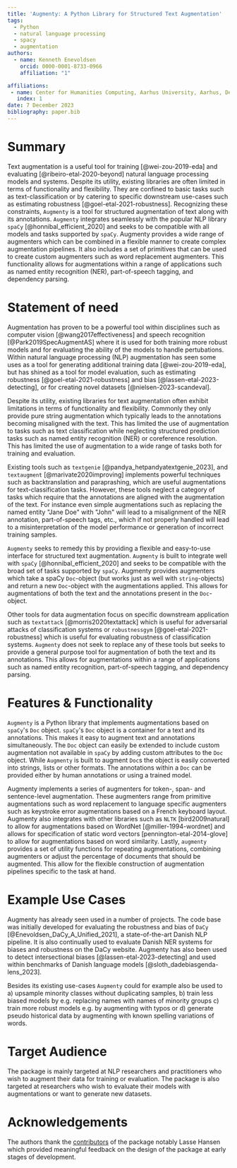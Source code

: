 ```yaml
---
title: 'Augmenty: A Python Library for Structured Text Augmentation'
tags:
  - Python
  - natural language processing
  - spacy
  - augmentation
authors:
  - name: Kenneth Enevoldsen
    orcid: 0000-0001-8733-0966
    affiliation: "1"

affiliations:
 - name: Center for Humanities Computing, Aarhus University, Aarhus, Denmark
   index: 1
date: 7 December 2023
bibliography: paper.bib
---
```


# Summary
Text augmentation is a useful tool for training [@wei-zou-2019-eda] and evaluating [@ribeiro-etal-2020-beyond] natural language processing models and systems. Despite its utility, existing libraries are often limited in terms of functionality and flexibility. They are confined to basic tasks such as text-classification or by catering to specific downstream use-cases such as estimating robustness [@goel-etal-2021-robustness]. Recognizing these constraints, `Augmenty` is a tool for structured augmentation of text along with its annotations. `Augmenty` integrates seamlessly with the popular NLP library `spaCy`  [@honnibal_efficient_2020] and seeks to be compatible with all models and tasks supported by `spaCy`. Augmenty provides a wide range of augmenters which can be combined in a flexible manner to create complex augmentation pipelines. It also includes a set of primitives that can be used to create custom augmenters such as word replacement augmenters. This functionality allows for augmentations within a range of applications such as named entity recognition (NER), part-of-speech tagging, and dependency parsing.

# Statement of need
<!-- augmentation is useful -->
Augmentation has proven to be a powerful tool within disciplines such as computer vision [@wang2017effectiveness] and speech recognition [@Park2019SpecAugmentAS] where it is used for both training more robust models and for evaluating the ability of the models to handle pertubations. Within natural language processing (NLP) augmentation has seen some uses as a tool for generating additional training data [@wei-zou-2019-eda], but has shined as a tool for model evaluation, such as estimating robustness [@goel-etal-2021-robustness] and bias [@lassen-etal-2023-detecting], or for creating novel datasets [@nielsen-2023-scandeval]. 

Despite its utility, existing libraries for text augmentation often exhibit limitations in terms of functionality and flexibility. Commonly they only provide pure string augmentation which typically leads to the annotations becoming misaligned with the text. This has limited the use of augmentation to tasks such as text classification while neglecting structured prediction tasks such as named entity recognition (NER) or coreference resolution. This has limited the use of augmentation to a wide range of tasks both for training and evaluation.

<!-- limitation of existing methods -->
Existing tools such as `textgenie` [@pandya_hetpandyatextgenie_2023], and `textaugment` [@marivate2020improving] implements powerful techniques such as backtranslation and paraprashing, which are useful augmentations for text-classification tasks. However, these tools neglect a category of tasks which require that the annotations are aligned with the augmentation of the text. For instance even simple augmentations such as replacing the named entity "Jane Doe" with "John" will lead to a misalignment of the NER annotation, part-of-speech tags, etc., which if not properly handled will lead to a misinterpretation of the model performance or generation of incorrect training samples. 

`Augmenty` seeks to remedy this by providing a flexible and easy-to-use interface for structured text augmentation. `Augmenty` is built to integrate well with `spaCy` [@honnibal_efficient_2020] and seeks to be compatible with the broad set of tasks supported by `spaCy`. Augmenty provides augmenters which take a spaCy `Doc`-object (but works just as well with `string`-objects) and return a new `Doc`-object with the augmentations applied. This allows for augmentations of both the text and the annotations present in the `Doc`-object.

Other tools for data augmentation focus on specific downstream application such as `textattack` [@morris2020textattack] which is useful for adversarial attacks of classification systems or `robustnessgym` [@goel-etal-2021-robustness] which is useful for evaluating robustness of classification systems. `Augmenty` does not seek to replace any of these tools
but seeks to provide a general purpose tool for augmentation of both the text and its annotations. This allows for augmentations within a range of applications such as named entity recognition, part-of-speech tagging, and dependency parsing.

# Features & Functionality

`Augmenty` is a Python library that implements augmentations based on `spaCy`'s `Doc` object. `spaCy`'s `Doc` object is a container for a text and its annotations. This makes it easy to augment text and annotations simultaneously. The `Doc` object can easily be extended to include custom augmentation not available in `spaCy` by adding custom attributes to the `Doc` object. While `Augmenty` is built to augment `Doc`s the object is easily converted into strings, lists or other formats. The annotations within a `Doc` can be provided either by human annotations or using a trained model.

Augmenty implements a series of augmenters for token-, span- and sentence-level augmentation. These augmenters range from primitive augmentations such as word replacement to language specific augmenters such as keystroke error augmentations based on a French keyboard layout. Augmenty also integrates with other libraries such as `NLTK` [bird2009natural] to allow for augmentations based on WordNet [@miller-1994-wordnet] and allows for specification of static word vectors [pennington-etal-2014-glove] to allow for augmentations based on word similarity. Lastly, `augmenty` provides a set of utility functions for repeating augmentations, combining augmenters or adjust the percentage of documents that should be augmented. This allow for the flexible construction of augmentation pipelines specific to the task at hand.

# Example Use Cases

Augmenty has already seen used in a number of projects. The code base was initially developed for evaluating the robustness and bias of `DaCy` [@Enevoldsen_DaCy_A_Unified_2021], a state-of-the-art Danish NLP pipeline. It is also continually used to evaluate Danish NER systems for biases and robustness on the DaCy website.
Augmenty has also been used to detect intersectional biases [@lassen-etal-2023-detecting] and used within benchmarks of Danish language models [@sloth_dadebiasgenda-lens_2023].

Besides its existing use-cases `Augmenty` could for example also be used to a) upsample minority classes without duplicating samples, b) train less biased models by e.g. replacing names with names of minority groups c) train more robust models e.g. by augmenting with typos or d) generate pseudo historical data by augmenting with known spelling variations of words.


# Target Audience

The package is mainly targeted at NLP researchers and practitioners who wish to augment their data for training or evaluation. The package is also targeted at researchers who wish to evaluate their models with augmentations or want to generate new datasets.


# Acknowledgements
The authors thank the [contributors](https://github.com/KennethEnevoldsen/augmenty/graphs/contributors) of the package notably Lasse Hansen which provided meaningful feedback on the design of the package at early stages of development.